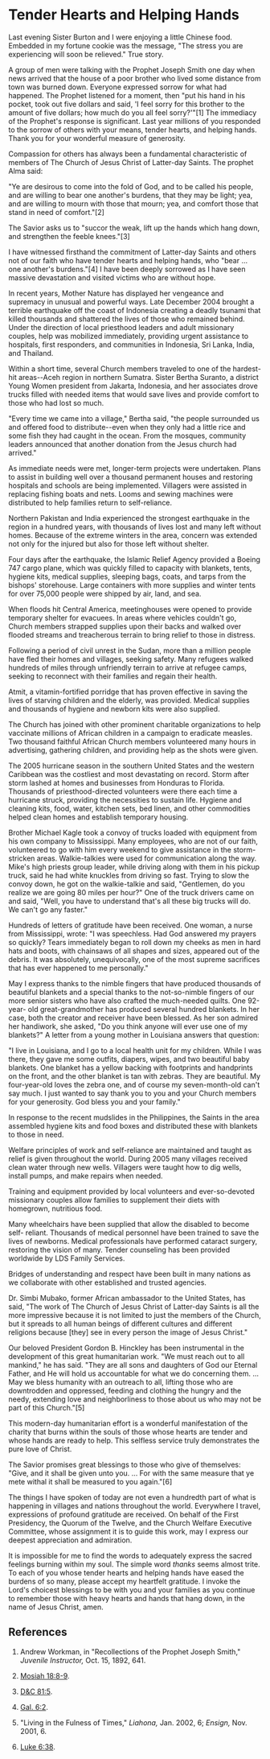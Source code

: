 # Tender Hearts and Helping Hands

Last evening Sister Burton and I were enjoying a little Chinese food. Embedded
in my fortune cookie was the message, "The stress you are experiencing will
soon be relieved." True story.

A group of men were talking with the Prophet Joseph Smith one day when news
arrived that the house of a poor brother who lived some distance from town was
burned down. Everyone expressed sorrow for what had happened. The Prophet
listened for a moment, then "put his hand in his pocket, took out five dollars
and said, 'I feel sorry for this brother to the amount of five dollars; how
much do you all feel sorry?'"[1] The immediacy of the Prophet's response is
significant. Last year millions of you responded to the sorrow of others with
your means, tender hearts, and helping hands. Thank you for your wonderful
measure of generosity.

Compassion for others has always been a fundamental characteristic of members
of The Church of Jesus Christ of Latter-day Saints. The prophet Alma said:

"Ye are desirous to come into the fold of God, and to be called his people,
and are willing to bear one another's burdens, that they may be light; yea,
and are willing to mourn with those that mourn; yea, and comfort those that
stand in need of comfort."[2]

The Savior asks us to "succor the weak, lift up the hands which hang down, and
strengthen the feeble knees."[3]

I have witnessed firsthand the commitment of Latter-day Saints and others not
of our faith who have tender hearts and helping hands, who "bear ... one
another's burdens."[4] I have been deeply sorrowed as I have seen massive
devastation and visited victims who are without hope.

In recent years, Mother Nature has displayed her vengeance and supremacy in
unusual and powerful ways. Late December 2004 brought a terrible earthquake
off the coast of Indonesia creating a deadly tsunami that killed thousands and
shattered the lives of those who remained behind. Under the direction of local
priesthood leaders and adult missionary couples, help was mobilized
immediately, providing urgent assistance to hospitals, first responders, and
communities in Indonesia, Sri Lanka, India, and Thailand.

Within a short time, several Church members traveled to one of the hardest-hit
areas--Aceh region in northern Sumatra. Sister Bertha Suranto, a district
Young Women president from Jakarta, Indonesia, and her associates drove trucks
filled with needed items that would save lives and provide comfort to those
who had lost so much.

"Every time we came into a village," Bertha said, "the people surrounded us
and offered food to distribute--even when they only had a little rice and some
fish they had caught in the ocean. From the mosques, community leaders
announced that another donation from the Jesus church had arrived."

As immediate needs were met, longer-term projects were undertaken. Plans to
assist in building well over a thousand permanent houses and restoring
hospitals and schools are being implemented. Villagers were assisted in
replacing fishing boats and nets. Looms and sewing machines were distributed
to help families return to self-reliance.

Northern Pakistan and India experienced the strongest earthquake in the region
in a hundred years, with thousands of lives lost and many left without homes.
Because of the extreme winters in the area, concern was extended not only for
the injured but also for those left without shelter.

Four days after the earthquake, the Islamic Relief Agency provided a Boeing
747 cargo plane, which was quickly filled to capacity with blankets, tents,
hygiene kits, medical supplies, sleeping bags, coats, and tarps from the
bishops' storehouse. Large containers with more supplies and winter tents for
over 75,000 people were shipped by air, land, and sea.

When floods hit Central America, meetinghouses were opened to provide
temporary shelter for evacuees. In areas where vehicles couldn't go, Church
members strapped supplies upon their backs and walked over flooded streams and
treacherous terrain to bring relief to those in distress.

Following a period of civil unrest in the Sudan, more than a million people
have fled their homes and villages, seeking safety. Many refugees walked
hundreds of miles through unfriendly terrain to arrive at refugee camps,
seeking to reconnect with their families and regain their health.

Atmit, a vitamin-fortified porridge that has proven effective in saving the
lives of starving children and the elderly, was provided. Medical supplies and
thousands of hygiene and newborn kits were also supplied.

The Church has joined with other prominent charitable organizations to help
vaccinate millions of African children in a campaign to eradicate measles. Two
thousand faithful African Church members volunteered many hours in
advertising, gathering children, and providing help as the shots were given.

The 2005 hurricane season in the southern United States and the western
Caribbean was the costliest and most devastating on record. Storm after storm
lashed at homes and businesses from Honduras to Florida. Thousands of
priesthood-directed volunteers were there each time a hurricane struck,
providing the necessities to sustain life. Hygiene and cleaning kits, food,
water, kitchen sets, bed linen, and other commodities helped clean homes and
establish temporary housing.

Brother Michael Kagle took a convoy of trucks loaded with equipment from his
own company to Mississippi. Many employees, who are not of our faith,
volunteered to go with him every weekend to give assistance in the storm-
stricken areas. Walkie-talkies were used for communication along the way.
Mike's high priests group leader, while driving along with them in his pickup
truck, said he had white knuckles from driving so fast. Trying to slow the
convoy down, he got on the walkie-talkie and said, "Gentlemen, do you realize
we are going 80 miles per hour?" One of the truck drivers came on and said,
"Well, you have to understand that's all these big trucks will do. We can't go
any faster."

Hundreds of letters of gratitude have been received. One woman, a nurse from
Mississippi, wrote: "I was speechless. Had God answered my prayers so quickly?
Tears immediately began to roll down my cheeks as men in hard hats and boots,
with chainsaws of all shapes and sizes, appeared out of the debris. It was
absolutely, unequivocally, one of the most supreme sacrifices that has ever
happened to me personally."

May I express thanks to the nimble fingers that have produced thousands of
beautiful blankets and a special thanks to the not-so-nimble fingers of our
more senior sisters who have also crafted the much-needed quilts. One 92-year-
old great-grandmother has produced several hundred blankets. In her case, both
the creator and receiver have been blessed. As her son admired her handiwork,
she asked, "Do you think anyone will ever use one of my blankets?" A letter
from a young mother in Louisiana answers that question:

"I live in Louisiana, and I go to a local health unit for my children. While I
was there, they gave me some outfits, diapers, wipes, and two beautiful baby
blankets. One blanket has a yellow backing with footprints and handprints on
the front, and the other blanket is tan with zebras. They are beautiful. My
four-year-old loves the zebra one, and of course my seven-month-old can't say
much. I just wanted to say thank you to you and your Church members for your
generosity. God bless you and your family."

In response to the recent mudslides in the Philippines, the Saints in the area
assembled hygiene kits and food boxes and distributed these with blankets to
those in need.

Welfare principles of work and self-reliance are maintained and taught as
relief is given throughout the world. During 2005 many villages received clean
water through new wells. Villagers were taught how to dig wells, install
pumps, and make repairs when needed.

Training and equipment provided by local volunteers and ever-so-devoted
missionary couples allow families to supplement their diets with homegrown,
nutritious food.

Many wheelchairs have been supplied that allow the disabled to become self-
reliant. Thousands of medical personnel have been trained to save the lives of
newborns. Medical professionals have performed cataract surgery, restoring the
vision of many. Tender counseling has been provided worldwide by LDS Family
Services.

Bridges of understanding and respect have been built in many nations as we
collaborate with other established and trusted agencies.

Dr. Simbi Mubako, former African ambassador to the United States, has said,
"The work of The Church of Jesus Christ of Latter-day Saints is all the more
impressive because it is not limited to just the members of the Church, but it
spreads to all human beings of different cultures and different religions
because [they] see in every person the image of Jesus Christ."

Our beloved President Gordon B. Hinckley has been instrumental in the
development of this great humanitarian work. "We must reach out to all
mankind," he has said. "They are all sons and daughters of God our Eternal
Father, and He will hold us accountable for what we do concerning them. ... May
we bless humanity with an outreach to all, lifting those who are downtrodden
and oppressed, feeding and clothing the hungry and the needy, extending love
and neighborliness to those about us who may not be part of this Church."[5]

This modern-day humanitarian effort is a wonderful manifestation of the
charity that burns within the souls of those whose hearts are tender and whose
hands are ready to help. This selfless service truly demonstrates the pure
love of Christ.

The Savior promises great blessings to those who give of themselves: "Give,
and it shall be given unto you. ... For with the same measure that ye mete
withal it shall be measured to you again."[6]

The things I have spoken of today are not even a hundredth part of what is
happening in villages and nations throughout the world. Everywhere I travel,
expressions of profound gratitude are received. On behalf of the First
Presidency, the Quorum of the Twelve, and the Church Welfare Executive
Committee, whose assignment it is to guide this work, may I express our
deepest appreciation and admiration.

It is impossible for me to find the words to adequately express the sacred
feelings burning within my soul. The simple word _thanks_ seems almost trite.
To each of you whose tender hearts and helping hands have eased the burdens of
so many, please accept my heartfelt gratitude. I invoke the Lord's choicest
blessings to be with you and your families as you continue to remember those
with heavy hearts and hands that hang down, in the name of Jesus Christ, amen.

## References

  1. Andrew Workman, in "Recollections of the Prophet Joseph Smith," _Juvenile Instructor,_ Oct. 15, 1892, 641.

  2. [Mosiah 18:8-9](https://www.lds.org/scriptures/bofm/mosiah/18.8-9?lang=eng#7).

  3. [D&amp;C 81:5](https://www.lds.org/scriptures/dc-testament/dc/81.5?lang=eng#4).

  4. [Gal. 6:2](https://www.lds.org/scriptures/nt/gal/6.2?lang=eng#1).

  5. "Living in the Fulness of Times," _Liahona,_ Jan. 2002, 6; _Ensign,_ Nov. 2001, 6.

  6. [Luke 6:38](https://www.lds.org/scriptures/nt/luke/6.38?lang=eng#37).

